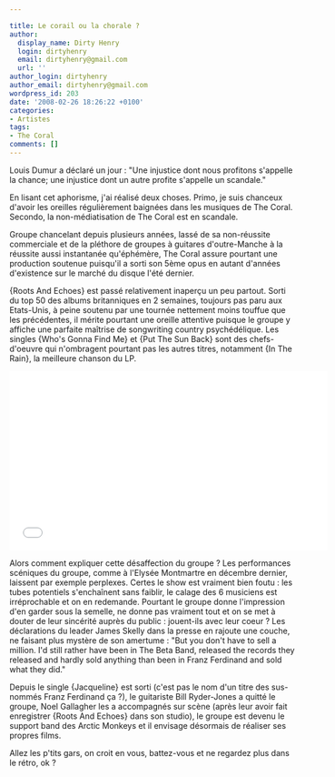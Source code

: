 ```yaml
---

title: Le corail ou la chorale ?
author:
  display_name: Dirty Henry
  login: dirtyhenry
  email: dirtyhenry@gmail.com
  url: ''
author_login: dirtyhenry
author_email: dirtyhenry@gmail.com
wordpress_id: 203
date: '2008-02-26 18:26:22 +0100'
categories:
- Artistes
tags:
- The Coral
comments: []
---
```

Louis Dumur a déclaré un jour : "Une injustice dont nous profitons s'appelle la chance; une injustice dont un autre profite s'appelle un scandale."

En lisant cet aphorisme, j'ai réalisé deux choses. Primo, je suis chanceux d'avoir les oreilles régulièrement baignées dans les musiques de The Coral. Secondo, la non-médiatisation de The Coral est en scandale.

Groupe chancelant depuis plusieurs années, lassé de sa non-réussite commerciale et de la pléthore de groupes à guitares d'outre-Manche à la réussite aussi instantanée qu'éphémère, The Coral assure pourtant une production soutenue puisqu'il a sorti son 5ème opus en autant d'années d'existence sur le marché du disque l'été dernier.

{Roots And Echoes} est passé relativement inaperçu un peu partout. Sorti du top 50 des albums britanniques en 2 semaines, toujours pas paru aux Etats-Unis, à peine soutenu par une tournée nettement moins touffue que les précédentes, il mérite pourtant une oreille attentive puisque le groupe y affiche une parfaite maîtrise de songwriting country psychédélique. Les singles {Who's Gonna Find Me} et {Put The Sun Back} sont des chefs-d'oeuvre qui n'ombragent pourtant pas les autres titres, notamment {In The Rain}, la meilleure chanson du LP.

<iframe width="560" height="315" src="//www.youtube.com/embed/W4rTDdYBGFA" frameborder="0"></iframe>

Alors comment expliquer cette désaffection du groupe ? Les performances scéniques du groupe, comme à l'Elysée Montmartre en décembre dernier, laissent par exemple perplexes. Certes le show est vraiment bien foutu : les tubes potentiels s'enchaînent sans faiblir, le calage des 6 musiciens est irréprochable et on en redemande. Pourtant le groupe donne l'impression d'en garder sous la semelle, ne donne pas vraiment tout et on se met à douter de leur sincérité auprès du public : jouent-ils avec leur coeur ? Les déclarations du leader James Skelly dans la presse en rajoute une couche, ne faisant plus mystère de son amertume : "But you don't have to sell a million. I'd still rather have been in The Beta Band, released the records they released and hardly sold anything than been in Franz Ferdinand and sold what they did."

Depuis le single {Jacqueline} est sorti (c'est pas le nom d'un titre des sus-nommés Franz Ferdinand ça ?), le guitariste Bill Ryder-Jones a quitté le groupe, Noel Gallagher les a accompagnés sur scène (après leur avoir fait enregistrer {Roots And Echoes} dans son studio), le groupe est devenu le support band des Arctic Monkeys et il envisage désormais de réaliser ses propres films.

Allez les p'tits gars, on croit en vous, battez-vous et ne regardez plus dans le rétro, ok ?
